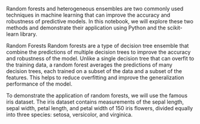 Random forests and heterogeneous ensembles are two commonly used techniques in machine learning that can improve the accuracy and robustness of predictive models. In this notebook, we will explore these two methods and demonstrate their application using Python and the scikit-learn library.

Random Forests
Random forests are a type of decision tree ensemble that combine the predictions of multiple decision trees to improve the accuracy and robustness of the model. Unlike a single decision tree that can overfit to the training data, a random forest averages the predictions of many decision trees, each trained on a subset of the data and a subset of the features. This helps to reduce overfitting and improve the generalization performance of the model.

To demonstrate the application of random forests, we will use the famous iris dataset. The iris dataset contains measurements of the sepal length, sepal width, petal length, and petal width of 150 iris flowers, divided equally into three species: setosa, versicolor, and virginica.
